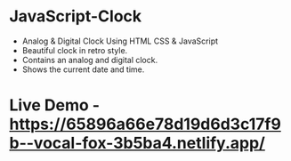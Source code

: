 # JavaScript-Clock

- Analog & Digital Clock Using HTML CSS & JavaScript
- Beautiful clock in retro style.
- Contains an analog and digital clock.
- Shows the current date and time.

# Live Demo - https://65896a66e78d19d6d3c17f9b--vocal-fox-3b5ba4.netlify.app/
